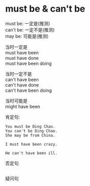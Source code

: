 # must be & can't be

must be: 一定是(推测) \
can't be: 一定不是(推测) \
may be: 可能是(推测)

当时一定是 \
must have been \
must have done \
must have been doing

当时一定不是 \
can't have been \
can't have done \
can't have been doing

当时可能是 \
might have been



肯定句:
```text
You must be Ding Chao.
You can't be Ding Chao.
She may be from China.

I must have been crazy.

He can't have been ill.
```


否定句
```text

```


疑问句
```text

```